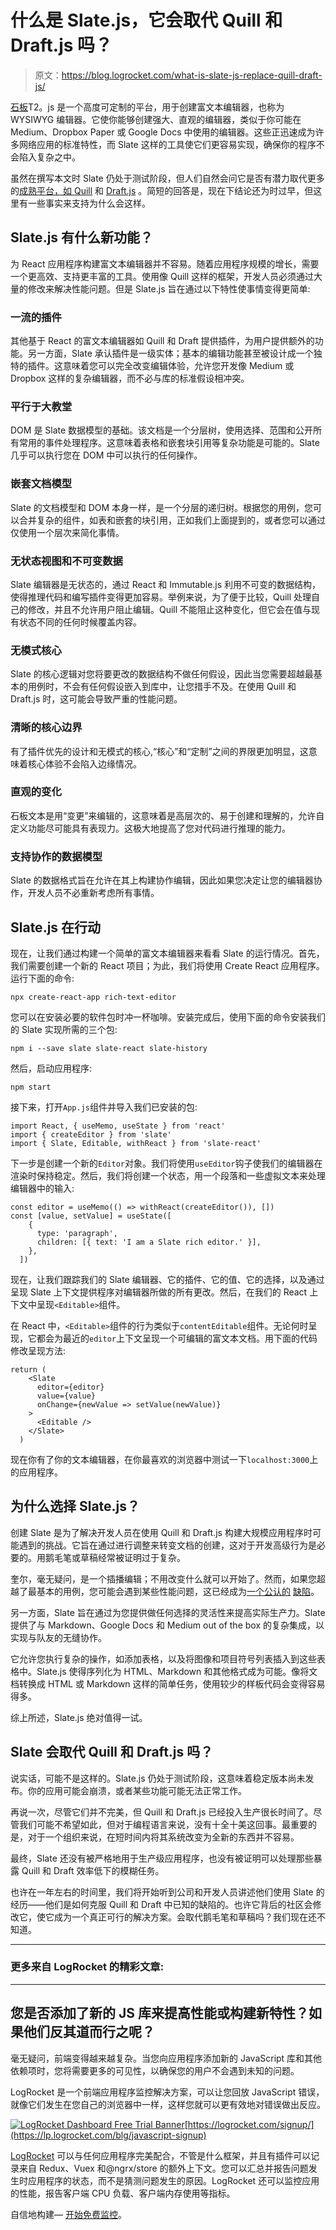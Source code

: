 # 什么是 Slate.js，它会取代 Quill 和 Draft.js 吗？

> 原文：<https://blog.logrocket.com/what-is-slate-js-replace-quill-draft-js/>

[石板](https://github.com/ianstormtaylor/slate)T2。js 是一个高度可定制的平台，用于创建富文本编辑器，也称为 WYSIWYG 编辑器。它使你能够创建强大、直观的编辑器，类似于你可能在 Medium、Dropbox Paper 或 Google Docs 中使用的编辑器。这些正迅速成为许多网络应用的标准特性，而 Slate 这样的工具使它们更容易实现，确保你的程序不会陷入复杂之中。

虽然在撰写本文时 Slate 仍处于测试阶段，但人们自然会问它是否有潜力取代更多的[成熟平台，如 Quill](https://blog.logrocket.com/build-a-wysiwyg-text-editor-using-quill/) 和 [Draft.js](https://blog.logrocket.com/building-rich-text-editors-in-react-using-draft-js-and-react-draft-wysiwyg/) 。简短的回答是，现在下结论还为时过早，但这里有一些事实来支持为什么会这样。

## Slate.js 有什么新功能？

为 React 应用程序构建富文本编辑器并不容易。随着应用程序规模的增长，需要一个更高效、支持更丰富的工具。使用像 Quill 这样的框架，开发人员必须通过大量的修改来解决性能问题。但是 Slate.js 旨在通过以下特性使事情变得更简单:

### 一流的插件

其他基于 React 的富文本编辑器如 Quill 和 Draft 提供插件，为用户提供额外的功能。另一方面，Slate 承认插件是一级实体；基本的编辑功能甚至被设计成一个独特的插件。这意味着您可以完全改变编辑体验，允许您开发像 Medium 或 Dropbox 这样的复杂编辑器，而不必与库的标准假设相冲突。

### 平行于大教堂

DOM 是 Slate 数据模型的基础。该文档是一个分层树，使用选择、范围和公开所有常用的事件处理程序。这意味着表格和嵌套块引用等复杂功能是可能的。Slate 几乎可以执行您在 DOM 中可以执行的任何操作。

### 嵌套文档模型

Slate 的文档模型和 DOM 本身一样，是一个分层的递归树。根据您的用例，您可以合并复杂的组件，如表和嵌套的块引用，正如我们上面提到的，或者您可以通过仅使用一个层次来简化事情。

### 无状态视图和不可变数据

Slate 编辑器是无状态的，通过 React 和 Immutable.js 利用不可变的数据结构，使得推理代码和编写插件变得更加容易。举例来说，为了便于比较，Quill 处理自己的修改，并且不允许用户阻止编辑。Quill 不能阻止这种变化，但它会在值与现有状态不同的任何时候覆盖内容。

### 无模式核心

Slate 的核心逻辑对您将要更改的数据结构不做任何假设，因此当您需要超越最基本的用例时，不会有任何假设嵌入到库中，让您措手不及。在使用 Quill 和 Draft.js 时，这可能会导致严重的性能问题。

### 清晰的核心边界

有了插件优先的设计和无模式的核心,“核心”和“定制”之间的界限更加明显，这意味着核心体验不会陷入边缘情况。

### 直观的变化

石板文本是用“变更”来编辑的，这意味着是高层次的、易于创建和理解的，允许自定义功能尽可能具有表现力。这极大地提高了您对代码进行推理的能力。

### 支持协作的数据模型

Slate 的数据格式旨在允许在其上构建协作编辑，因此如果您决定让您的编辑器协作，开发人员不必重新考虑所有事情。

## Slate.js 在行动

现在，让我们通过构建一个简单的富文本编辑器来看看 Slate 的运行情况。首先，我们需要创建一个新的 React 项目；为此，我们将使用 Create React 应用程序。运行下面的命令:

```
npx create-react-app rich-text-editor
```

您可以在安装必要的软件包时冲一杯咖啡。安装完成后，使用下面的命令安装我们的 Slate 实现所需的三个包:

```
npm i --save slate slate-react slate-history
```

然后，启动应用程序:

```
npm start
```

接下来，打开`App.js`组件并导入我们已安装的包:

```
import React, { useMemo, useState } from 'react'
import { createEditor } from 'slate'
import { Slate, Editable, withReact } from 'slate-react'
```

下一步是创建一个新的`Editor`对象。我们将使用`useEditor`钩子使我们的编辑器在渲染时保持稳定。然后，我们将创建一个状态，用一个段落和一些虚拟文本来处理编辑器中的输入:

```
const editor = useMemo(() => withReact(createEditor()), [])
const [value, setValue] = useState([
    {
      type: 'paragraph',
      children: [{ text: 'I am a Slate rich editor.' }],
    },
  ])
```

现在，让我们跟踪我们的 Slate 编辑器、它的插件、它的值、它的选择，以及通过呈现 Slate 上下文提供程序对编辑器所做的所有更改。然后，在我们的 React 上下文中呈现`<Editable>`组件。

在 React 中，`<Editable>`组件的行为类似于`contentEditable`组件。无论何时呈现，它都会为最近的`editor`上下文呈现一个可编辑的富文本文档。用下面的代码修改呈现方法:

```
return (
    <Slate
      editor={editor}
      value={value}
      onChange={newValue => setValue(newValue)}
    >
      <Editable />
    </Slate>
  )
```

现在你有了你的文本编辑器，在你最喜欢的浏览器中测试一下`localhost:3000`上的应用程序。

## 为什么选择 Slate.js？

创建 Slate 是为了解决开发人员在使用 Quill 和 Draft.js 构建大规模应用程序时可能遇到的挑战。它旨在通过进行调整来转变文档的创建，这对于开发高级行为是必要的。用鹅毛笔或草稿经常被证明过于复杂。

奎尔，毫无疑问，是一个插播编辑；不用改变什么就可以开始了。然而，如果您超越了最基本的用例，您可能会遇到某些性能问题，这已经成为[一个公认的](https://github.com/quilljs/quill/issues/2197) [缺陷](https://github.com/quilljs/quill/issues/2197)。

另一方面，Slate 旨在通过为您提供做任何选择的灵活性来提高实际生产力。Slate 提供了与 Markdown、Google Docs 和 Medium out of the box 的复杂集成，以实现与队友的无缝协作。

它允许您执行复杂的操作，如添加表格，以及将图像和项目符号列表插入到这些表格中。Slate.js 使得序列化为 HTML、Markdown 和其他格式成为可能。像将文档转换成 HTML 或 Markdown 这样的简单任务，使用较少的样板代码会变得容易得多。

综上所述，Slate.js 绝对值得一试。

## Slate 会取代 Quill 和 Draft.js 吗？

说实话，可能不是这样的。Slate.js 仍处于测试阶段，这意味着稳定版本尚未发布。你的应用可能会崩溃，或者某些功能可能无法正常工作。

再说一次，尽管它们并不完美，但 Quill 和 Draft.js 已经投入生产很长时间了。尽管我们可能不希望如此，但对于编程语言来说，没有十全十美这回事。最重要的是，对于一个组织来说，在短时间内将其系统改变为全新的东西并不容易。

最终，Slate 还没有被严格地用于生产级应用程序，也没有被证明可以处理那些暴露 Quill 和 Draft 效率低下的模糊任务。

也许在一年左右的时间里，我们将开始听到公司和开发人员讲述他们使用 Slate 的经历——他们是如何克服 Quill 和 Draft 中已知的缺陷的。也许它背后的社区会修改它，使它成为一个真正可行的解决方案。会取代鹅毛笔和草稿吗？我们现在还不知道。

* * *

### 更多来自 LogRocket 的精彩文章:

* * *

## 您是否添加了新的 JS 库来提高性能或构建新特性？如果他们反其道而行之呢？

毫无疑问，前端变得越来越复杂。当您向应用程序添加新的 JavaScript 库和其他依赖项时，您将需要更多的可见性，以确保您的用户不会遇到未知的问题。

LogRocket 是一个前端应用程序监控解决方案，可以让您回放 JavaScript 错误，就像它们发生在您自己的浏览器中一样，这样您就可以更有效地对错误做出反应。

[![LogRocket Dashboard Free Trial Banner](img/e8a0ab42befa3b3b1ae08c1439527dc6.png)](https://lp.logrocket.com/blg/javascript-signup)[https://logrocket.com/signup/](https://lp.logrocket.com/blg/javascript-signup)

[LogRocket](https://lp.logrocket.com/blg/javascript-signup) 可以与任何应用程序完美配合，不管是什么框架，并且有插件可以记录来自 Redux、Vuex 和@ngrx/store 的额外上下文。您可以汇总并报告问题发生时应用程序的状态，而不是猜测问题发生的原因。LogRocket 还可以监控应用的性能，报告客户端 CPU 负载、客户端内存使用等指标。

自信地构建— [开始免费监控](https://lp.logrocket.com/blg/javascript-signup)。